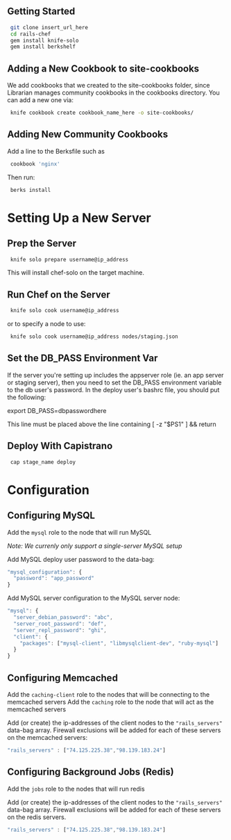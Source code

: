 Getting Started
---------------

```bash
 git clone insert_url_here
 cd rails-chef
 gem install knife-solo
 gem install berkshelf
 ```

Adding a New Cookbook to site-cookbooks
---------------------------------------

We add cookbooks that we created to the site-cookbooks folder, since Librarian manages community cookbooks in the cookbooks directory. You can add a new one via:

```bash
 knife cookbook create cookbook_name_here -o site-cookbooks/
```


Adding New Community Cookbooks
------------------------------

Add a line to the Berksfile such as 

```ruby
 cookbook 'nginx'
```

Then run:

```bash
 berks install
```


Setting Up a New Server
=======================

Prep the Server
---------------

```bash
 knife solo prepare username@ip_address
```

This will install chef-solo on the target machine.


Run Chef on the Server
----------------------

```bash
 knife solo cook username@ip_address
```

or to specify a node to use:

```bash
 knife solo cook username@ip_address nodes/staging.json
```


Set the DB_PASS Environment Var
-------------------------------

If the server you're setting up includes the appserver role (ie. an app server or staging server), then you need to set the DB_PASS environment variable to the db user's password. In the deploy user's bashrc file, you should put the following:

export DB_PASS=dbpasswordhere

This line must be placed above the line containing [ -z "$PS1" ] && return


Deploy With Capistrano
----------------------

```bash
 cap stage_name deploy
```

Configuration
=============

Configuring MySQL
-----------------

Add the ```mysql``` role to the node that will run MySQL

_Note: We currenly only support a single-server MySQL setup_

Add MySQL deploy user password to the data-bag:

```javascript
"mysql_configuration": {
  "password": "app_password"
}
```

Add MySQL server configuration to the MySQL server node:

```javascript
"mysql": {
  "server_debian_password": "abc",
  "server_root_password": "def",
  "server_repl_password": "ghi",
  "client": {
    "packages": ["mysql-client", "libmysqlclient-dev", "ruby-mysql"]
  }
}

```
Configuring Memcached
---------------------

Add the ```caching-client``` role to the nodes that will be connecting to the memcached servers
Add the ```caching``` role to the node that will act as the memcached servers

Add (or create) the ip-addresses of the client nodes to the ```"rails_servers"``` data-bag array. Firewall exclusions will be added for each of these servers on the memcached servers:

```javascript
"rails_servers" : ["74.125.225.38","98.139.183.24"]
```

Configuring Background Jobs (Redis)
-----------------------------------

Add the ```jobs``` role to the nodes that will run redis

Add (or create) the ip-addresses of the client nodes to the ```"rails_servers"``` data-bag array. Firewall exclusions will be added for each of these servers on the redis servers. 


```javascript
"rails_servers" : ["74.125.225.38","98.139.183.24"]
```
